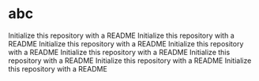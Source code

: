 abc
===

Initialize this repository with a README Initialize this repository with a README Initialize this repository with a README Initialize this repository with a README Initialize this repository with a README Initialize this repository with a README Initialize this repository with a README Initialize this repository with a README 
